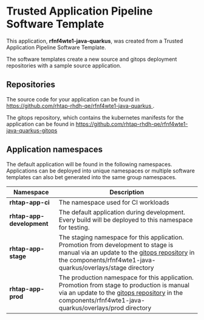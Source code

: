 # Trusted Application Pipeline Software Template

This application, **rfnf4wte1-java-quarkus**, was created from a Trusted Application Pipeline Software Template.

The software templates create a new source and gitops deployment repositories with a sample source application. 

## Repositories

The source code for your application can be found in [https://github.com/rhtap-rhdh-qe/rfnf4wte1-java-quarkus ](https://github.com/rhtap-rhdh-qe/rfnf4wte1-java-quarkus ).
 
The gitops repository, which contains the kubernetes manifests for the application can be found in 
[https://github.com/rhtap-rhdh-qe/rfnf4wte1-java-quarkus-gitops ](https://github.com/rhtap-rhdh-qe/rfnf4wte1-java-quarkus-gitops ) 

## Application namespaces 

The default application will be found in the following namespaces. Applications can be deployed into unique namespaces or multiple software templates can also bet generated into the same group namespaces.  

|  Namespace   |  Description   |  
| -------- | -------- |
| **rhtap-app-ci** | The namespace used for CI workloads |
| **rhtap-app-development** | The default application during development. Every build will be deployed to this namespace for testing. |
| **rhtap-app-stage** | The staging namespace for this application. Promotion from development to stage is manual via an update to the [gitops repository](https://github.com/rhtap-rhdh-qe/rfnf4wte1-java-quarkus-gitops ) in the components/rfnf4wte1-java-quarkus/overlays/stage directory |
| **rhtap-app-prod** | The production namespace for this application. Promotion from stage to production is manual via an update to the [gitops repository](https://github.com/rhtap-rhdh-qe/rfnf4wte1-java-quarkus-gitops ) in the components/rfnf4wte1-java-quarkus/overlays/prod directory |